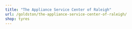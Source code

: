 ```yaml
---
title: "The Appliance Service Center of Raleigh"
url: /goldston/the-appliance-service-center-of-raleigh/
shop: tyres
---
```

